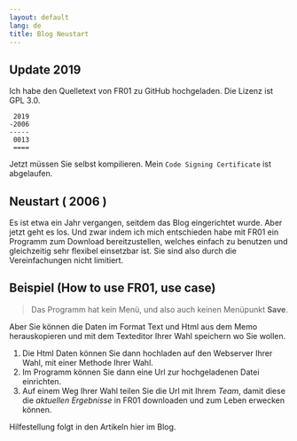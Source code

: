 ```yaml
---
layout: default
lang: de
title: Blog Neustart
---
```


## Update 2019

Ich habe den Quelletext von FR01 zu GitHub hochgeladen.
Die Lizenz ist GPL 3.0.

```
 2019
-2006
-----
 0013
 ====
```

Jetzt müssen Sie selbst kompilieren.
Mein `Code Signing Certificate` ist abgelaufen.

## Neustart ( 2006 )

Es ist etwa ein Jahr vergangen, seitdem das Blog eingerichtet wurde. 
Aber jetzt geht es los. 
Und zwar indem ich mich entschieden habe 
mit FR01 ein Programm zum Download bereitzustellen, 
welches einfach zu benutzen und gleichzeitig sehr flexibel einsetzbar ist.
Sie sind also durch die Vereinfachungen nicht limitiert.

## Beispiel (How to use FR01, use case)

> Das Programm hat kein Menü, und also auch keinen Menüpunkt **Save**.

Aber Sie können die Daten im Format Text und Html aus dem Memo herauskopieren 
und mit dem Texteditor Ihrer Wahl speichern wo Sie wollen.

1. Die Html Daten können Sie dann hochladen auf den Webserver Ihrer Wahl, 
mit einer Methode Ihrer Wahl. 
2. Im Programm können Sie dann eine Url zur hochgeladenen Datei einrichten. 
3. Auf einem Weg Ihrer Wahl teilen Sie die Url mit Ihrem *Team*, 
damit diese die *aktuellen Ergebnisse* in FR01 downloaden und zum Leben erwecken können.

Hilfestellung folgt in den Artikeln hier im Blog.